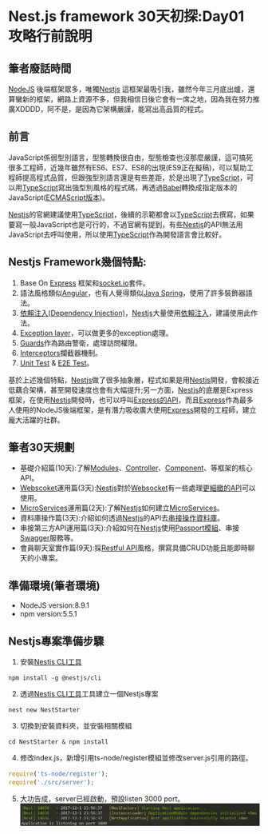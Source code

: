# Nest.js framework 30天初探:Day01 攻略行前說明

## 筆者廢話時間
[NodeJS](https://nodejs.org/en/) 後端框架眾多，唯獨[Nestjs](https://nestjs.com/) 這框架最吸引我，雖然今年三月底出爐，還算蠻新的框架，網路上資源不多，但我相信日後它會有一席之地，因為我在努力推廣XDDDD，阿不是，是因為它架構嚴謹，能寫出高品質的程式。


## 前言
JavaScript係弱型別語言，型態轉換很自由，型態檢查也沒那麼嚴謹，這可搞死很多工程師，近幾年雖然有ES6、ES7、ES8的出現(ES9正在擬稿)，可以幫助工程師提高程式品質，但跟強型別語言還是有些差距，於是出現了[TypeScript](https://www.typescriptlang.org/)，可以用[TypeScript](https://www.typescriptlang.org/)寫出強型別風格的程式碼，再透過[Babel](https://babeljs.io/)轉換成指定版本的JavaScript([ECMAScript版本](https://en.wikipedia.org/wiki/ECMAScript))。

[Nestjs](https://nestjs.com/)的官網建議使用[TypeScript](https://www.typescriptlang.org/)，後續的示範都會以[TypeScript](https://www.typescriptlang.org/)去撰寫，如果要寫一般JavaScript也是可行的，不過官網有提到，有些[Nestjs](https://nestjs.com/)的API無法用JavaScript去呼叫使用，所以使用[TypeScript](https://www.typescriptlang.org/)作為開發語言會比較好。

## Nestjs Framework幾個特點:
1. Base On [Express](http://expressjs.com/) 框架和[socket.io](https://socket.io/)套件。
2. 語法風格類似[Angular](https://angular.io/)，也有人覺得類似[Java Spring](https://spring.io/)，使用了許多裝飾器語法。
3. [依賴注入(Dependency Injection)](https://zh.wikipedia.org/wiki/%E4%BE%9D%E8%B5%96%E6%B3%A8%E5%85%A5)，[Nestjs](https://nestjs.com/)大量使用[依賴注入](https://docs.nestjs.com/fundamentals/dependency-injection)，建議使用此作法。
4. [Exception layer](https://docs.nestjs.com/exception-filters)，可以做更多的exception處理。
5. [Guards](https://docs.nestjs.com/guards)作為路由警衛，處理訪問權限。
6. [Interceptors](https://docs.nestjs.com/interceptors)攔截器機制。
7. [Unit Test](https://docs.nestjs.com/fundamentals/unit-testing) & [E2E Test](https://docs.nestjs.com/fundamentals/e2e-testing)。

基於上述幾個特點，[Nestjs](https://nestjs.com/)做了很多抽象層，程式如果是用[Nestjs](https://nestjs.com/)開發，會較接近低藕合架構，甚至開發速度也會有大幅提升;另一方面，[Nestjs](https://nestjs.com/)的底層是Express框架，在使用[Nestjs](https://nestjs.com/)開發時，也可以呼叫[Express的API](https://docs.nestjs.com/controllers)，而且[Express](http://expressjs.com/)作為最多人使用的NodeJS後端框架，是有潛力吸收廣大使用[Express](http://expressjs.com/)開發的工程師，建立龐大活躍的社群。

## 筆者30天規劃
* 基礎介紹篇(10天):了解[Modules](https://docs.nestjs.com/modules)、[Controller](https://docs.nestjs.com/controllers)、[Component](https://docs.nestjs.com/components)、等框架的核心API。
* [Webscoket](https://developer.mozilla.org/zh-TW/docs/WebSockets/WebSockets_reference/WebSocket)運用篇(3天):[Nestjs](https://nestjs.com/)對於[Websocket](https://developer.mozilla.org/zh-TW/docs/WebSockets/WebSockets_reference/WebSocket)有一些處理[更細緻的API](https://docs.nestjs.com/websockets/gateways)可以使用。
* [MicroServices](https://zh.wikipedia.org/zh-tw/%E5%BE%AE%E6%9C%8D%E5%8B%99)運用篇(2天):了解[Nestjs](https://nestjs.com/)如何建立[MicroServices](https://docs.nestjs.com/microservices/basics)。
* 資料庫操作篇(3天):介紹如何透過[Nestjs](https://nestjs.com/)的API去[串接操作資料庫](https://docs.nestjs.com/recipes/sql-typeorm)。
* 串接第三方API運用篇(3天):介紹如何在[Nestjs](https://nestjs.com/)使用[Passport模組](https://docs.nestjs.com/recipes/passport)、串接[Swagger](https://docs.nestjs.com/recipes/swagger)服務等。
* 會員聊天室實作篇(9天):採[Restful API](https://stackoverflow.com/questions/671118/what-exactly-is-restful-programming)風格，撰寫具備CRUD功能且能即時聊天的小專案。

## 準備環境(筆者環境)
* NodeJS version:8.9.1
* npm version:5.5.1

## Nestjs專案準備步驟
1. 安裝[Nestjs CLI工具](https://github.com/nestjs/nest-cli)
```
npm install -g @nestjs/cli
```
2. 透過[Nestjs CLI工具](https://github.com/nestjs/nest-cli)工具建立一個Nestjs專案
```
nest new NestStarter
```
3. 切換到安裝資料夾，並安裝相關模組
```
cd NestStarter & npm install
```
4. 修改index.js，新增引用ts-node/register模組並修改server.js引用的路徑。
```typescript
require('ts-node/register');
require('./src/server');
```
5. 大功告成，server已經啟動，預設listen 3000 port。
![查看http://localhost:3000/](./ScreenShot/Server-Start.png)